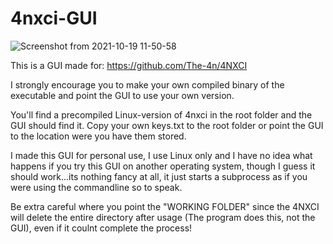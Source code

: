# 4nxci-GUI
![Screenshot from 2021-10-19 11-50-58](https://user-images.githubusercontent.com/59517785/137888926-82a3f57f-2660-40b5-85e2-714a3ab67734.png)

This is a GUI made for: https://github.com/The-4n/4NXCI

I strongly encourage you to make your own compiled binary of the executable and point the GUI to use your own version.

You'll find a precompiled Linux-version of 4nxci in the root folder and the GUI should find it. 
Copy your own keys.txt to the root folder or point the GUI to the location were you have them stored.

I made this GUI for personal use, I use Linux only and I have no idea what happens if you try this GUI on another operating system, though I guess it should work...its nothing fancy at all, it just starts a subprocess as if you were using the commandline so to speak.

Be extra careful where you point the "WORKING FOLDER" since the 4NXCI will delete the entire directory after usage (The program does this, not the GUI), even if it coulnt complete the process!
